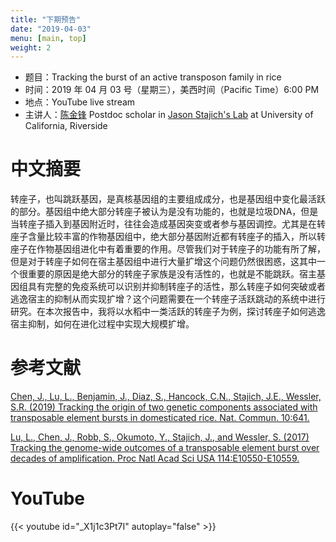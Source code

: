 ```yaml
---
title: "下期预告"
date: "2019-04-03"
menu: [main, top]
weight: 2
---
```



- 题目：Tracking the burst of an active transposon family in rice
- 时间：2019 年 04 月 03 号（星期三），美西时间（Pacific Time）6:00 PM
- 地点：YouTube live stream
- 主讲人：[陈金锋](http://lab.stajich.org/home/people/jinfeng-chen/) Postdoc scholar in [Jason Stajich's Lab](http://lab.stajich.org/home/welcome/) at University of California, Riverside



# 中文摘要

转座子，也叫跳跃基因，是真核基因组的主要组成成分，也是基因组中变化最活跃的部分。基因组中绝大部分转座子被认为是没有功能的，也就是垃圾DNA，但是当转座子插入到基因附近时，往往会造成基因突变或者参与基因调控。尤其是在转座子含量比较丰富的作物基因组中，绝大部分基因附近都有转座子的插入，所以转座子在作物基因组进化中有着重要的作用。尽管我们对于转座子的功能有所了解，但是对于转座子如何在宿主基因组中进行大量扩增这个问题仍然很困惑，这其中一个很重要的原因是绝大部分的转座子家族是没有活性的，也就是不能跳跃。宿主基因组具有完整的免疫系统可以识别并抑制转座子的活性，那么转座子如何突破或者逃逸宿主的抑制从而实现扩增？这个问题需要在一个转座子活跃跳动的系统中进行研究。在本次报告中，我将以水稻中一类活跃的转座子为例，探讨转座子如何逃逸宿主抑制，如何在进化过程中实现大规模扩增。



# 参考文献

[Chen, J., Lu, L., Benjamin, J., Diaz, S., Hancock, C.N., Stajich, J.E., Wessler, S.R. (2019) Tracking the origin of two genetic components associated with transposable element bursts in domesticated rice. Nat. Commun. 10:641.](https://www.nature.com/articles/s41467-019-08451-3)

[Lu, L., Chen, J., Robb, S., Okumoto, Y., Stajich, J., and Wessler, S. (2017) Tracking the genome-wide outcomes of a transposable element burst over decades of amplification. Proc Natl Acad Sci USA 114:E10550-E10559.](https://www.pnas.org/content/114/49/E10550.long)




# YouTube

{{< youtube id="_X1j1c3Pt7I" autoplay="false" >}}


